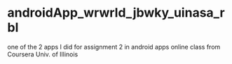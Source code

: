 androidApp_wrwrld_jbwky_uinasa_rbl
==================================

one of the 2 apps I did for assignment 2 in android apps online class from Coursera Univ. of Illinois
